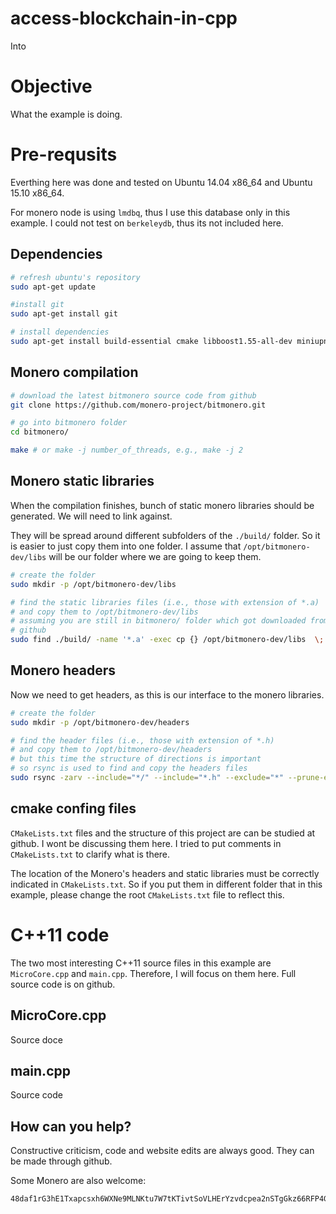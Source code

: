 # access-blockchain-in-cpp

Into

# Objective
What the example is doing.

# Pre-requsits

Everthing here was done and tested on
Ubuntu 14.04 x86_64 and Ubuntu 15.10 x86_64.

For monero node is using `lmdbq`, thus I use this database only in this example.
I could not test on `berkeleydb`, thus its not included here.

## Dependencies


```bash
# refresh ubuntu's repository
sudo apt-get update

#install git
sudo apt-get install git

# install dependencies
sudo apt-get install build-essential cmake libboost1.55-all-dev miniupnpc libunbound-dev graphviz doxygen libdb5.1++-dev
```

## Monero compilation


```bash
# download the latest bitmonero source code from github
git clone https://github.com/monero-project/bitmonero.git

# go into bitmonero folder
cd bitmonero/

make # or make -j number_of_threads, e.g., make -j 2
```

## Monero static libraries
When the compilation finishes, bunch of static monero libraries
should be generated. We will need to link against.

They will be spread around different subfolders of the `./build/` folder.
So it is easier to just copy them into one folder. I assume that
 `/opt/bitmonero-dev/libs` will be our folder where we are going to keep them.

```bash
# create the folder
sudo mkdir -p /opt/bitmonero-dev/libs

# find the static libraries files (i.e., those with extension of *.a)
# and copy them to /opt/bitmonero-dev/libs
# assuming you are still in bitmonero/ folder which got downloaded from
# github
sudo find ./build/ -name '*.a' -exec cp {} /opt/bitmonero-dev/libs  \;
 ```

## Monero headers

Now we need to get headers, as this is our interface to the
monero libraries.

```bash
# create the folder
sudo mkdir -p /opt/bitmonero-dev/headers

# find the header files (i.e., those with extension of *.h)
# and copy them to /opt/bitmonero-dev/headers
# but this time the structure of directions is important
# so rsync is used to find and copy the headers files
sudo rsync -zarv --include="*/" --include="*.h" --exclude="*" --prune-empty-dirs ./ /opt/bitmonero-dev/headers
 ```

## cmake confing files
`CMakeLists.txt` files and the structure of this project are can be studied at github. I wont be discussing them
here. I tried to put comments in `CMakeLists.txt` to clarify what is there.

The location of the Monero's headers and static libraries must be correctly
indicated in  `CMakeLists.txt`. So if you put them in different folder
that in this example, please change the root `CMakeLists.txt` file
to reflect this.

# C++11 code
The two most interesting C++11 source files in this example are `MicroCore.cpp` and `main.cpp`. Therefore, I will focus on them here.
Full source code is on github.

## MicroCore.cpp

Source doce

## main.cpp

Source code


## How can you help?

Constructive criticism, code and website edits are always good. They can be made through github.

Some Monero are also welcome:
```
48daf1rG3hE1Txapcsxh6WXNe9MLNKtu7W7tKTivtSoVLHErYzvdcpea2nSTgGkz66RFP4GKVAsTV14v6G3oddBTHfxP6tU
```
